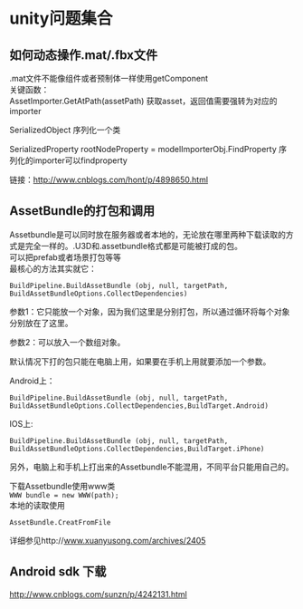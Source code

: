 # unity问题集合 #
## 如何动态操作.mat/.fbx文件 ##
.mat文件不能像组件或者预制体一样使用getComponent  
	关键函数：  
AssetImporter.GetAtPath(assetPath) 获取asset，返回值需要强转为对应的importer  

SerializedObject
	序列化一个类  
  	
SerializedProperty rootNodeProperty = modelImporterObj.FindProperty
序列化的importer可以findproperty  


链接：http://www.cnblogs.com/hont/p/4898650.html

## AssetBundle的打包和调用 ##
Assetbundle是可以同时放在服务器或者本地的，无论放在哪里两种下载读取的方式是完全一样的。.U3D和.assetbundle格式都是可能被打成的包。  
可以把prefab或者场景打包等等  
最核心的方法其实就它：
    
    BuildPipeline.BuildAssetBundle (obj, null, targetPath, BuildAssetBundleOptions.CollectDependencies)

参数1：它只能放一个对象，因为我们这里是分别打包，所以通过循环将每个对象分别放在了这里。

参数2：可以放入一个数组对象。

默认情况下打的包只能在电脑上用，如果要在手机上用就要添加一个参数。

Android上：

    BuildPipeline.BuildAssetBundle (obj, null, targetPath,
    BuildAssetBundleOptions.CollectDependencies,BuildTarget.Android)

IOS上:


    BuildPipeline.BuildAssetBundle (obj, null, targetPath, BuildAssetBundleOptions.CollectDependencies,BuildTarget.iPhone)

另外，电脑上和手机上打出来的Assetbundle不能混用，不同平台只能用自己的。

下载Assetbundle使用www类  
`WWW bundle = new WWW(path);`   
本地的读取使用  

    AssetBundle.CreatFromFile

详细参见http://www.xuanyusong.com/archives/2405

## Android sdk 下载 ##
http://www.cnblogs.com/sunzn/p/4242131.html